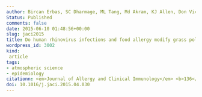 ```yaml
---
author: Bircan Erbas, SC Dharmage, ML Tang, Md Akram, KJ Allen, Don Vicendese, JM Davies, Rob&nbsp;J&nbsp;Hyndman, Ed J Newbigin, PE Taylor, PG  Bardin, Michael J Abramson
Status: Published
comments: false
date: 2015-06-10 01:48:56+00:00
slug: jaci2015
title: Do human rhinovirus infections and food allergy modify grass pollen–induced asthma hospital admissions in children?
wordpress_id: 3002
kind:
 article
tags:
- atmospheric science
- epidemiology
citationn: <em>Journal of Allergy and Clinical Immunology</em> <b>136</b>(4), 1118–1120.e2
doi: 10.1016/j.jaci.2015.04.030
---
```




